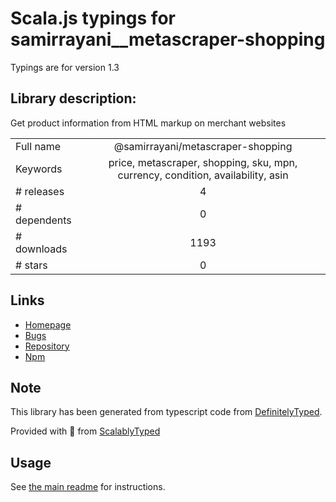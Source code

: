 
# Scala.js typings for samirrayani__metascraper-shopping

Typings are for version 1.3

## Library description:
Get product information from HTML markup on merchant websites

|                    |                 |
| ------------------ | :-------------: |
| Full name          | @samirrayani/metascraper-shopping |
| Keywords           | price, metascraper, shopping, sku, mpn, currency, condition, availability, asin |
| # releases         | 4 |
| # dependents       | 0 |
| # downloads        | 1193 |
| # stars            | 0 |

## Links
- [Homepage](https://github.com/samirrayani/metascraper-shopping#readme)
- [Bugs](https://github.com/samirrayani/metascraper-shopping/issues)
- [Repository](https://github.com/samirrayani/metascraper-shopping)
- [Npm](https://www.npmjs.com/package/%40samirrayani%2Fmetascraper-shopping)
    


## Note
This library has been generated from typescript code from [DefinitelyTyped](https://definitelytyped.org).

Provided with :purple_heart: from [ScalablyTyped](https://github.com/oyvindberg/ScalablyTyped)

## Usage
See [the main readme](../../readme.md) for instructions.


